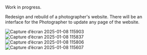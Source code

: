 Work in progress.

Redesign and rebuild of a photographer's website.
There will be an interface for the Photographer to update any page of the website. 

![Capture d’écran 2025-01-08 115903](https://github.com/user-attachments/assets/47ccc1b3-8e26-40e7-82fa-8a5a7a3a0d79)
![Capture d’écran 2025-01-08 115837](https://github.com/user-attachments/assets/6d69dcbe-397d-4aa1-820f-afebd8617410)
![Capture d’écran 2025-01-08 115806](https://github.com/user-attachments/assets/719c537e-d14c-40a2-a039-742e87d1e1df)
![Capture d’écran 2025-01-08 115607](https://github.com/user-attachments/assets/bfcb140e-40b6-4542-854f-9a25410d0ec8)
